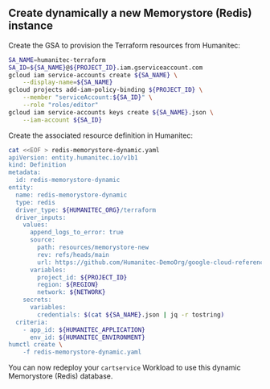 ## Create dynamically a new Memorystore (Redis) instance

Create the GSA to provision the Terraform resources from Humanitec:
```bash
SA_NAME=humanitec-terraform
SA_ID=${SA_NAME}@${PROJECT_ID}.iam.gserviceaccount.com
gcloud iam service-accounts create ${SA_NAME} \
    --display-name=${SA_NAME}
gcloud projects add-iam-policy-binding ${PROJECT_ID} \
    --member "serviceAccount:${SA_ID}" \
    --role "roles/editor"
gcloud iam service-accounts keys create ${SA_NAME}.json \
    --iam-account ${SA_ID}
```

Create the associated resource definition in Humanitec:
```bash
cat <<EOF > redis-memorystore-dynamic.yaml
apiVersion: entity.humanitec.io/v1b1
kind: Definition
metadata:
  id: redis-memorystore-dynamic
entity:
  name: redis-memorystore-dynamic
  type: redis
  driver_type: ${HUMANITEC_ORG}/terraform
  driver_inputs:
    values:
      append_logs_to_error: true
      source:
        path: resources/memorystore-new
        rev: refs/heads/main
        url: https://github.com/Humanitec-DemoOrg/google-cloud-reference-architecture.git
      variables:
        project_id: ${PROJECT_ID}
        region: ${REGION}
        network: ${NETWORK}
    secrets:
      variables:
        credentials: $(cat ${SA_NAME}.json | jq -r tostring)
  criteria:
    - app_id: ${HUMANITEC_APPLICATION}
      env_id: ${HUMANITEC_ENVIRONMENT}
humctl create \
    -f redis-memorystore-dynamic.yaml
```

You can now redeploy your `cartservice` Workload to use this dynamic Memorystore (Redis) database.